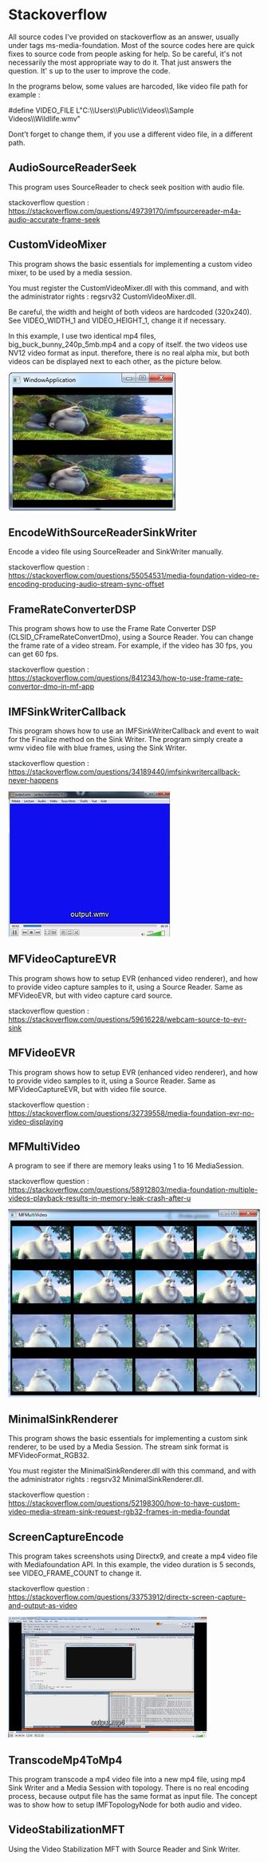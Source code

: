 # Stackoverflow
All source codes I've provided on stackoverflow as an answer, usually under tags ms-media-foundation. Most of the source codes here are quick fixes to source code from people asking for help. So be careful, it's not necessarily the most appropriate way to do it. That just answers the question. It' s up to the user to improve the code.

In the programs below, some values are harcoded, like video file path for example :

#define VIDEO_FILE L"C:\\\\Users\\\\Public\\\\Videos\\\\Sample Videos\\\\Wildlife.wmv"

Dont't forget to change them, if you use a different video file, in a different path.


## AudioSourceReaderSeek
This program uses SourceReader to check seek position with audio file.

stackoverflow question : https://stackoverflow.com/questions/49739170/imfsourcereader-m4a-audio-accurate-frame-seek

## CustomVideoMixer
This program shows the basic essentials for implementing a custom video mixer, to be used by a media session.

You must register the CustomVideoMixer.dll with this command, and with the administrator rights : regsrv32 CustomVideoMixer.dll.

Be careful, the width and height of both videos are hardcoded (320x240). See VIDEO_WIDTH_1 and VIDEO_HEIGHT_1, change it if necessary.

In this example, I use two identical mp4 files, big_buck_bunny_240p_5mb.mp4 and a copy of itself. the two videos use NV12 video format as input. therefore, there is no real alpha mix, but both videos can be displayed next to each other, as the picture below.

![Custom Video Mixer](./Media/CustomVideoMixer.jpg)

## EncodeWithSourceReaderSinkWriter

Encode a video file using SourceReader and SinkWriter manually.

stackoverflow question : https://stackoverflow.com/questions/55054531/media-foundation-video-re-encoding-producing-audio-stream-sync-offset

## FrameRateConverterDSP

This program shows how to use the Frame Rate Converter DSP (CLSID_CFrameRateConvertDmo), using a Source Reader. You can change the frame rate of a video stream. For example, if the video has 30 fps, you can get 60 fps.

stackoverflow question : https://stackoverflow.com/questions/8412343/how-to-use-frame-rate-convertor-dmo-in-mf-app

## IMFSinkWriterCallback

This program shows how to use an IMFSinkWriterCallback and event to wait for the Finalize method on the Sink Writer. The program simply create a wmv video file with blue frames, using the Sink Writer.

stackoverflow question : https://stackoverflow.com/questions/34189440/imfsinkwritercallback-never-happens

![IMFSinkWriterCallback](./Media/IMFSinkWriterCallback.jpg)

## MFVideoCaptureEVR

This program shows how to setup EVR (enhanced video renderer), and how to provide video capture samples to it, using a Source Reader.
Same as MFVideoEVR, but with video capture card source.

stackoverflow question : https://stackoverflow.com/questions/59616228/webcam-source-to-evr-sink

## MFVideoEVR

This program shows how to setup EVR (enhanced video renderer), and how to provide video samples to it, using a Source Reader.
Same as MFVideoCaptureEVR, but with video file source.

stackoverflow question : https://stackoverflow.com/questions/32739558/media-foundation-evr-no-video-displaying

## MFMultiVideo

A program to see if there are memory leaks using 1 to 16 MediaSession.

stackoverflow question : https://stackoverflow.com/questions/58912803/media-foundation-multiple-videos-playback-results-in-memory-leak-crash-after-u

![MFMultiVideo](./Media/MFMultiVideo.jpg)

## MinimalSinkRenderer

This program shows the basic essentials for implementing a custom sink renderer, to be used by a Media Session. The stream sink format is MFVideoFormat_RGB32.

You must register the MinimalSinkRenderer.dll with this command, and with the administrator rights : regsrv32 MinimalSinkRenderer.dll.

stackoverflow question : https://stackoverflow.com/questions/52198300/how-to-have-custom-video-media-stream-sink-request-rgb32-frames-in-media-foundat

## ScreenCaptureEncode

This program takes screenshots using Directx9, and create a mp4 video file with Mediafoundation API. In this example, the video duration is 5 seconds, see VIDEO_FRAME_COUNT to change it.

stackoverflow question : https://stackoverflow.com/questions/33753912/directx-screen-capture-and-output-as-video

![Screen Capture Encode](./Media/ScreenCaptureEncode.jpg)

## TranscodeMp4ToMp4
This program transcode a mp4 video file into a new mp4 file, using mp4 Sink Writer and a Media Session with topology. There is no real encoding process, because output file has the same format as input file.
The concept was to show how to setup IMFTopologyNode for both audio and video.

## VideoStabilizationMFT

Using the Video Stabilization MFT with Source Reader and Sink Writer.
